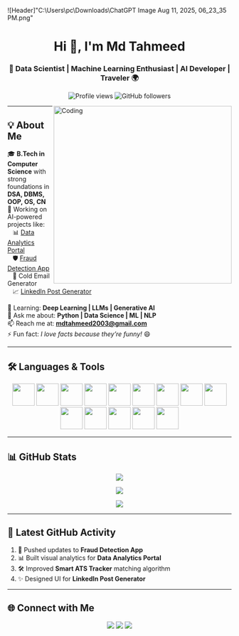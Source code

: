 ![Header]"C:\Users\pc\Downloads\ChatGPT Image Aug 11, 2025, 06_23_35 PM.png"



<h1 align="center">Hi 👋, I'm Md Tahmeed</h1>
<h3 align="center">🚀 Data Scientist | Machine Learning Enthusiast | AI Developer | Traveler 🌍</h3>

<p align="center">
  <img src="https://komarev.com/ghpvc/?username=mdtahmeed&label=Profile%20views&color=0e75b6&style=flat" alt="Profile views" /> 
  <img src="https://img.shields.io/github/followers/mdtahmeed?label=Followers&style=social" alt="GitHub followers" />
</p>

<img align="right" alt="Coding" width="400" src="https://user-images.githubusercontent.com/55389276/140866485-8fb1c876-9a8f-4d6a-98dc-08c4981eaf70.gif">

---

## 💡 About Me
🎓 **B.Tech in Computer Science** with strong foundations in **DSA, DBMS, OOP, OS, CN**  
🔭 Working on AI-powered projects like:  
&nbsp;&nbsp;&nbsp;📊 [Data Analytics Portal](#)  
&nbsp;&nbsp;&nbsp;🛡 [Fraud Detection App](https://frauddetection2025.streamlit.app/)  
&nbsp;&nbsp;&nbsp;📧 Cold Email Generator  
&nbsp;&nbsp;&nbsp;📈 [LinkedIn Post Generator](#)  

🌱 Learning: **Deep Learning | LLMs | Generative AI**  
💬 Ask me about: **Python | Data Science | ML | NLP**  
📫 Reach me at: **mdtahmeed2003@gmail.com**  
⚡ Fun fact: *I love facts because they’re funny!* 😄  

---



## 🛠 Languages & Tools
<p align="center">
  <img src="https://img.icons8.com/color/48/python.png" width="50"/>
  <img src="https://img.icons8.com/ios/50/pandas.png" width="50"/>
  <img src="https://upload.wikimedia.org/wikipedia/commons/0/05/Scikit_learn_logo_small.svg" width="50"/>
  <img src="https://seaborn.pydata.org/_images/logo-mark-lightbg.svg" width="50"/>
  <img src="https://img.icons8.com/color/48/numpy.png" width="50"/>
  <img src="https://img.icons8.com/color/48/matplotlib.png" width="50"/>
  <img src="https://img.icons8.com/color/48/tensorflow.png" width="50"/>
  <img src="https://img.icons8.com/color/48/mysql-logo.png" width="50"/>
  <img src="https://img.icons8.com/color/48/html-5--v1.png" width="50"/>
  <img src="https://img.icons8.com/color/48/css3.png" width="50"/>
  <img src="https://img.icons8.com/color/48/power-bi.png" width="50"/>
  <img src="https://img.icons8.com/color/48/git.png" width="50"/>
  <img src="https://img.icons8.com/color/48/github.png" width="50"/>
  <img src="https://streamlit.io/images/brand/streamlit-mark-color.png" width="50"/>
</p>

---

## 📊 GitHub Stats
<p align="center">
  <img src="https://github-readme-stats.vercel.app/api?username=mdtahmeed&show_icons=true&theme=radical" />
</p>
<p align="center">
  <img src="https://github-readme-streak-stats.herokuapp.com/?user=mdtahmeed&theme=radical" />
</p>
<p align="center">
  <img src="https://github-readme-stats.vercel.app/api/top-langs/?username=mdtahmeed&layout=compact&theme=radical" />
</p>

---

## 📢 Latest GitHub Activity
<!--START_SECTION:activity-->
1. 🚀 Pushed updates to **Fraud Detection App**
2. 📊 Built visual analytics for **Data Analytics Portal**
3. 🛠 Improved **Smart ATS Tracker** matching algorithm
4. ✨ Designed UI for **LinkedIn Post Generator**
<!--END_SECTION:activity-->

---

## 🌐 Connect with Me
<p align="center">
<a href="https://twitter.com/adi0f50"><img src="https://img.shields.io/badge/Twitter-1DA1F2?logo=twitter&logoColor=white&style=for-the-badge" /></a>
<a href="https://linkedin.com/in/md-tahmeed-796650273"><img src="https://img.shields.io/badge/LinkedIn-0A66C2?logo=linkedin&logoColor=white&style=for-the-badge" /></a>
<a href="https://www.instagram.com/its_tahmeed__786?igsh=MWJiemlteTIzdmNuZg=="><img src="https://img.shields.io/badge/Instagram-E4405F?logo=instagram&logoColor=white&style=for-the-badge" /></a>
</p>
